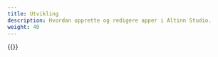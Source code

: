 ```yaml
---
title: Utvikling
description: Hvordan opprette og redigere apper i Altinn Studio.
weight: 40
---
```


{{<children>}}
  
